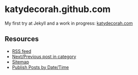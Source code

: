 katydecorah.github.com
======================

My first try at Jekyll and a work in progress: [katydecorah.com](http://katydecorah.com/)

## Resources

* [RSS feed](https://github.com/snaptortoise/jekyll-rss-feeds)
* [Next/Previous post in category](http://stackoverflow.com/a/16732290)
* [Sitemap](http://vvv.tobiassjosten.net/jekyll/jekyll-sitemap-without-plugins/)
* [Publish Posts by Date/Time](http://benedmunds.com/2012/03/27/jekyll---publish-posts-by-datetime/)
